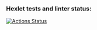 ### Hexlet tests and linter status:
[![Actions Status](https://github.com/mburdastyh/frontend-project-lvl3/workflows/hexlet-check/badge.svg)](https://github.com/mburdastyh/frontend-project-lvl3/actions)
